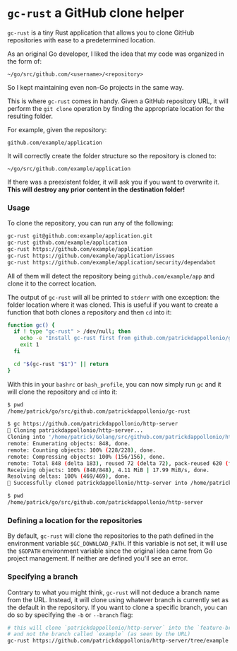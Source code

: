 # `gc-rust` a GitHub clone helper

`gc-rust` is a tiny Rust application that allows you to clone GitHub repositories with ease to a predetermined location.

As an original Go developer, I liked the idea that my code was organized in the form of:

```
~/go/src/github.com/<username>/<repository>
```

So I kept maintaining even non-Go projects in the same way.

This is where `gc-rust` comes in handy. Given a GitHub repository URL, it will perform the `git clone` operation by finding the appropriate location for the resulting folder.

For example, given the repository:

```
github.com/example/application
```

It will correctly create the folder structure so the repository is cloned to:

```
~/go/src/github.com/example/application
```

If there was a preexistent folder, it will ask you if you want to overwrite it. **This will destroy any prior content in the destination folder!**

### Usage

To clone the repository, you can run any of the following:

```bash
gc-rust git@github.com:example/application.git
gc-rust github.com/example/application
gc-rust https://github.com/example/application
gc-rust https://github.com/example/application/issues
gc-rust https://github.com/example/application/security/dependabot
```

All of them will detect the repository being `github.com/example/app` and clone it to the correct location.

The output of `gc-rust` will all be printed to `stderr` with one exception: the folder location where it was cloned. This is useful if you want to create a function that both clones a repository and then `cd` into it:

```bash
function gc() {
  if ! type "gc-rust" > /dev/null; then
    echo -e "Install gc-rust first from github.com/patrickdappollonio/gc-rust"
    exit 1
  fi

  cd "$(gc-rust "$1")" || return
}
```

With this in your `bashrc` or `bash_profile`, you can now simply run `gc` and it will clone the repository and `cd` into it:

```bash
$ pwd
/home/patrick/go/src/github.com/patrickdappollonio/gc-rust

$ gc https://github.com/patrickdappollonio/http-server
 Cloning patrickdappollonio/http-server...
Cloning into '/home/patrick/Golang/src/github.com/patrickdappollonio/http-server'...
remote: Enumerating objects: 848, done.
remote: Counting objects: 100% (228/228), done.
remote: Compressing objects: 100% (156/156), done.
remote: Total 848 (delta 183), reused 72 (delta 72), pack-reused 620 (from 1)
Receiving objects: 100% (848/848), 4.11 MiB | 17.99 MiB/s, done.
Resolving deltas: 100% (469/469), done.
 Successfully cloned patrickdappollonio/http-server into /home/patrick/Golang/src/github.com/patrickdappollonio/http-server

$ pwd
/home/patrick/go/src/github.com/patrickdappollonio/http-server
```

### Defining a location for the repositories

By default, `gc-rust` will clone the repositories to the path defined in the environment variable `$GC_DOWNLOAD_PATH`. If this variable is not set, it will use the `$GOPATH` environment variable since the original idea came from Go project management. If neither are defined you'll see an error.

### Specifying a branch

Contrary to what you might think, `gc-rust` will not deduce a branch name from the URL. Instead, it will clone using whatever branch is currently set as the default in the repository. If you want to clone a specific branch, you can do so by specifying the `-b` or `--branch` flag:

```bash
# this will clone `patrickdappollonio/http-server` into the `feature-branch` branch,
# and not the branch called `example` (as seen by the URL)
gc-rust https://github.com/patrickdappollonio/http-server/tree/example -b feature-branch
```
